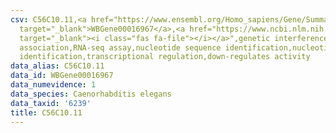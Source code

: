 ```yaml
---
csv: C56C10.11,<a href="https://www.ensembl.org/Homo_sapiens/Gene/Summary?db=core;g=WBGene00016967"
  target="_blank">WBGene00016967</a>,<a href="https://www.ncbi.nlm.nih.gov/pubmed/27496166"
  target="_blank"><i class="fas fa-file"></i></a>",genetic interference,functional
  association,RNA-seq assay,nucleotide sequence identification,nucleotide sequence
  identification,transcriptional regulation,down-regulates activity
data_alias: C56C10.11
data_id: WBGene00016967
data_numevidence: 1
data_species: Caenorhabditis elegans
data_taxid: '6239'
title: C56C10.11
---
```

